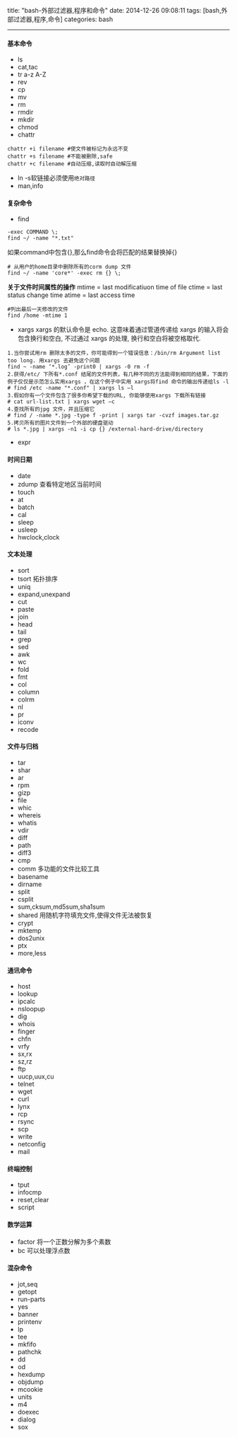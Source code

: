 title: "bash-外部过滤器,程序和命令"
date: 2014-12-26 09:08:11
tags: [bash,外部过滤器,程序,命令]
categories: bash

---
#### 基本命令

- ls
- cat,tac
- tr a-z A-Z
- rev
- cp
- mv
- rm
- rmdir
- mkdir
- chmod
- chattr
```shell
chattr +i filename #使文件被标记为永远不变
chattr +s filename #不能被删除,safe
chattr +c filename #自动压缩,读取时自动解压缩
```
<!-- more -->
- ln
-s软链接必须使用`绝对路径`
- man,info

#### 复杂命令
- find
```shell
-exec COMMAND \;
find ~/ -name "*.txt"
```
如果command中包含{},那么find命令会将匹配的结果替换掉{}
```shell
# 从用户的home目录中删除所有的corm dump 文件
find ~/ -name 'core*' -exec rm {} \;
```
**关于文件时间属性的操作**
mtime = last modificatiuon time of file
ctime = last status change time
atime = last access time
```shell
#列出最后一天修改的文件
find /home -mtime 1
```
- xargs
xargs 的默认命令是 echo. 这意味着通过管道传递给 xargs 的输入将会包含换行和空白, 不过通过 xargs 的处理, 换行和空白将被空格取代.
```shell
1.当你尝试用rm 删除太多的文件，你可能得到一个错误信息：/bin/rm Argument list too long. 用xargs 去避免这个问题
find ~ -name ‘*.log’ -print0 | xargs -0 rm -f
2.获得/etc/ 下所有*.conf 结尾的文件列表，有几种不同的方法能得到相同的结果，下面的例子仅仅是示范怎么实用xargs ，在这个例子中实用 xargs将find 命令的输出传递给ls -l
# find /etc -name "*.conf" | xargs ls –l
3.假如你有一个文件包含了很多你希望下载的URL, 你能够使用xargs 下载所有链接
# cat url-list.txt | xargs wget –c
4.查找所有的jpg 文件，并且压缩它
# find / -name *.jpg -type f -print | xargs tar -cvzf images.tar.gz
5.拷贝所有的图片文件到一个外部的硬盘驱动 
# ls *.jpg | xargs -n1 -i cp {} /external-hard-drive/directory
```
- expr

#### 时间日期
- date
- zdump 查看特定地区当前时间
- touch
- at
- batch
- cal
- sleep
- usleep
- hwclock,clock

#### 文本处理
- sort
- tsort 拓扑排序
- uniq
- expand,unexpand
- cut
- paste
- join
- head
- tail
- grep
- sed
- awk
- wc
- fold
- fmt
- col
- column
- colrm
- nl
- pr
- iconv
- recode

#### 文件与归档
- tar
- shar
- ar
- rpm
- gizp
- file
- whic
- whereis
- whatis
- vdir
- diff
- path
- diff3
- cmp
- comm 多功能的文件比较工具
- basename
- dirname
- split
- csplit
- sum,cksum,md5sum,sha1sum
- shared 用随机字符填充文件,使得文件无法被恢复
- crypt
- mktemp
- dos2unix
- ptx
- more,less

#### 通讯命令
- host
- lookup
- ipcalc
- nsloopup
- dig
- whois
- finger
- chfn
- vrfy
- sx,rx
- sz,rz
- ftp
- uucp,uux,cu
- telnet
- wget
- curl
- lynx
- rcp
- rsync
- scp
- write
- netconfig
- mail

#### 终端控制
- tput
- infocmp
- reset,clear
- script

#### 数学运算
- factor 将一个正数分解为多个素数
- bc 可以处理浮点数

#### 混杂命令
- jot,seq
- getopt
- run-parts
- yes
- banner
- printenv
- lp
- tee
- mkfifo
- pathchk
- dd
- od
- hexdump
- objdump
- mcookie
- units
- m4
- doexec
- dialog
- sox
